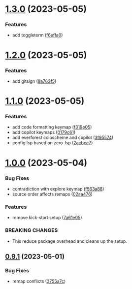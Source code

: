 # [1.3.0](https://github.com/sacklippe/nvim/compare/v1.2.0...v1.3.0) (2023-05-05)


### Features

* add toggleterm ([f6effa0](https://github.com/sacklippe/nvim/commit/f6effa0a42948215603644e9ebc26e17b4b1905e))



# [1.2.0](https://github.com/sacklippe/nvim/compare/v1.1.0...v1.2.0) (2023-05-05)


### Features

* add gitsign ([8a763f5](https://github.com/sacklippe/nvim/commit/8a763f55b6ca783a52a457910583a8dabf32c908))



# [1.1.0](https://github.com/sacklippe/nvim/compare/v1.0.0...v1.1.0) (2023-05-05)


### Features

* add code formatting keymap ([f319e05](https://github.com/sacklippe/nvim/commit/f319e05e0ea508f0e34fa6dc1aa254f75e86447a))
* add copilot keymaps ([0179c61](https://github.com/sacklippe/nvim/commit/0179c61935a7c214671a7769f0e86afcbbcd47b0))
* add everforest coloscheme and copilot ([3f95574](https://github.com/sacklippe/nvim/commit/3f9557433ec7454408fa76e2be294d43ce2b5546))
* config lsp based on zero-lsp ([2aebee7](https://github.com/sacklippe/nvim/commit/2aebee71ee809ac2f7533ed3fffa1d47d143d015))



# [1.0.0](https://github.com/sacklippe/nvim/compare/v0.9.1...v1.0.0) (2023-05-04)


### Bug Fixes

* contradiction with explore keymap ([f563a88](https://github.com/sacklippe/nvim/commit/f563a88c77fbe69517fa400116d0b0efbb2c5801))
* source order affects remaps ([02aa476](https://github.com/sacklippe/nvim/commit/02aa476f632ef7157c3e255f3b76c16ce4c05a38))


### Features

* remove kick-start setup ([7a61e05](https://github.com/sacklippe/nvim/commit/7a61e0579d80a250e4587572c885c615fd5823d8))


### BREAKING CHANGES

* This reduce package overhead and cleans up the setup.



## [0.9.1](https://github.com/sacklippe/nvim/compare/v0.9.0...v0.9.1) (2023-05-01)


### Bug Fixes

* remap conflicts ([3755a7c](https://github.com/sacklippe/nvim/commit/3755a7c318fbf80d73340822f0505f826945b883))



